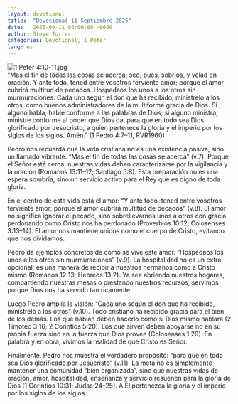 ```yaml
---
layout: devotional
title:  "Devocional 11 Septiembre 2025"
date:   2025-09-11 04:00:00 -0600
author: Steve Torres
categories: Devotional, 1 Peter
lang: es
---
```

<img src="https://sitemedia.esteeb.com/file/esteebcomsitemedia/devotional_images/1+Peter/ES-1Pe-4_10-11.jpg?raw=true" alt="1 Peter 4:10-11.jpg" style="max-width: 100%; height: auto;">

<div class="scripture">
   “Mas el fin de todas las cosas se acerca; sed, pues, sobrios, y velad en oración. Y ante todo, tened entre vosotros ferviente amor; porque el amor cubrirá multitud de pecados. Hospedaos los unos a los otros sin murmuraciones. Cada uno según el don que ha recibido, minístrelo a los otros, como buenos administradores de la multiforme gracia de Dios. Si alguno habla, hable conforme a las palabras de Dios; si alguno ministra, ministre conforme al poder que Dios da, para que en todo sea Dios glorificado por Jesucristo, a quien pertenece la gloria y el imperio por los siglos de los siglos. Amén.” (1 Pedro 4:7–11, RVR1960)
</div>

Pedro nos recuerda que la vida cristiana no es una existencia pasiva, sino un llamado vibrante. “Mas el fin de todas las cosas se acerca” (v.7). Porque el Señor está cerca, nuestras vidas deben caracterizarse por la vigilancia y la oración (Romanos 13:11–12; Santiago 5:8). Esta preparación no es una espera sombría, sino un servicio activo para el Rey que es digno de toda gloria.

En el centro de esta vida está el amor: “Y ante todo, tened entre vosotros ferviente amor; porque el amor cubrirá multitud de pecados” (v.8). El amor no significa ignorar el pecado, sino sobrellevarnos unos a otros con gracia, perdonando como Cristo nos ha perdonado (Proverbios 10:12; Colosenses 3:13–14). El amor nos mantiene unidos como el cuerpo de Cristo, evitando que nos dividamos.

Pedro da ejemplos concretos de cómo se vive este amor. “Hospedaos los unos a los otros sin murmuraciones” (v.9). La hospitalidad no es un extra opcional; es una manera de recibir a nuestros hermanos como a Cristo mismo (Romanos 12:13; Hebreos 13:2). Ya sea abriendo nuestros hogares, compartiendo nuestras mesas o prestando nuestros recursos, servimos porque Dios nos ha servido tan ricamente.

Luego Pedro amplía la visión: “Cada uno según el don que ha recibido, minístrelo a los otros” (v.10). Todo cristiano ha recibido gracia para el bien de los demás. Los que hablan deben hacerlo como si Dios mismo hablara (2 Timoteo 3:16; 2 Corintios 5:20). Los que sirven deben apoyarse no en su propia fuerza sino en la fuerza que Dios provee (Colosenses 1:29). En palabra y en obra, vivimos la realidad de que Cristo es Señor.

Finalmente, Pedro nos muestra el verdadero propósito: “para que en todo sea Dios glorificado por Jesucristo” (v.11). La meta no es simplemente mantener una comunidad “bien organizada”, sino que nuestras vidas de oración, amor, hospitalidad, enseñanza y servicio resuenen para la gloria de Dios (1 Corintios 10:31; Judas 24–25). A Él pertenezca la gloria y el imperio por los siglos de los siglos.
